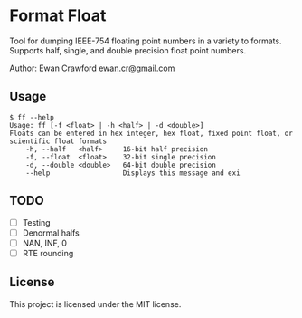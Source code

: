 # Format Float

Tool for dumping IEEE-754 floating point numbers in a variety to formats.
Supports half, single, and double precision float point numbers.

Author: Ewan Crawford <ewan.cr@gmail.com>

## Usage

```console
$ ff --help
Usage: ff [-f <float> | -h <half> | -d <double>]
Floats can be entered in hex integer, hex float, fixed point float, or scientific float formats
    -h, --half   <half>     16-bit half precision
    -f, --float  <float>    32-bit single precision
    -d, --double <double>   64-bit double precision
    --help                  Displays this message and exi
```

## TODO

* [ ] Testing
* [ ] Denormal halfs
* [ ] NAN, INF, 0
* [ ] RTE rounding

## License

This project is licensed under the MIT license.